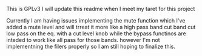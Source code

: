 This is GPLv3
I will update this readme when I meet my taret for this project

Currently I am having issues implementing the mute function which I've added a mute level and will trreat it more like a high pass    band cut band cut  low pass    on the eq. with a cut level knob  while the bypass functinos are inteded to work like all pass for those bands. 
however I'm not implementning the filers properly so I am still hoping to finalize this.
